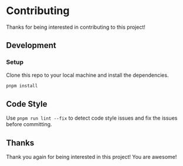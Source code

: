 # Contributing

Thanks for being interested in contributing to this project!

## Development 

### Setup

Clone this repo to your local machine and install the dependencies.

```bash
pnpm install
```

## Code Style

Use `pnpm run lint --fix` to detect code style issues and fix the issues before committing.

## Thanks

Thank you again for being interested in this project! You are awesome!
